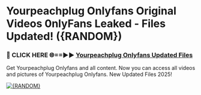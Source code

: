 # Yourpeachplug Onlyfans Original Videos 0nlyFans Leaked - Files Updated! ({RANDOM})

<h3>🔴 CLICK HERE 🌐==►► <a href="https://betterlinks.top/A2PfLJ" rel="nofollow">Yourpeachplug Onlyfans Updated Files</a></h3>

Get Yourpeachplug Onlyfans and all content. Now you can access all videos and pictures of Yourpeachplug Onlyfans. New Updated Files 2025!

[![{RANDOM}](https://i.imgur.com/ppqm5kG.gif)](https://betterlinks.top/A2PfLJ)